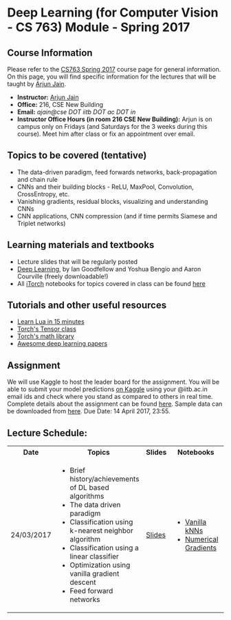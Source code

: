 
Deep Learning (for Computer Vision - CS 763) Module - Spring 2017
===================

Course Information
------------------
Please refer to the <a href="https://www.cse.iitb.ac.in/~ajitvr/CS763_Spring2017/">CS763 Spring 2017</a> course page for general information. On this page, you will find specific information for the lectures that will be taught by <a href="http://www.cse.iitb.ac.in/~ajain/">Arjun Jain</a>.
<ul>
<li><b>Instructor:</b> <a href="http://www.cse.iitb.ac.in/~ajain/">Arjun Jain</a>
<li><b>Office:</b> 216, CSE New Building
<li><b>Email:</b> <i>ajain@cse DOT iitb DOT ac DOT in</i>
<li><b>Instructor Office Hours (in room 216 CSE New Building):</b> Arjun is on campus only on Fridays (and Saturdays for the 3 weeks during this course). Meet him after class or fix an appointment over email.
</ul>

Topics to be covered (tentative)
--------------------------------
<ul>
<li> The data-driven paradigm, feed forwards networks, back-propagation and chain rule
<li> CNNs and their building blocks -  ReLU, MaxPool, Convolution, CrossEntropy, etc.
<li> Vanishing gradients, residual blocks, visualizing and understanding CNNs
<li> CNN applications, CNN compression (and if time permits Siamese and Triplet networks) 
</ul>	

Learning materials and textbooks
--------------------------------
<ul>
<li> Lecture slides that will be regularly posted
<li> <a href = "http://www.deeplearningbook.org/">Deep Learning</a>, by Ian Goodfellow and Yoshua Bengio and Aaron Courville (freely downloadable!)
<li> All <a href="https://github.com/facebook/iTorch">iTorch</a> notebooks for topics covered in class can be found <a href="https://github.com/cs763-dl/2017Spring/tree/master/Notebooks">here</a>
</ul>

Tutorials and other useful resources
------------------------------------
<ul>
	<li> <a href="http://tylerneylon.com/a/learn-lua/">Learn Lua in 15 minutes</a>
	<li> <a href="https://github.com/torch/torch7/blob/master/doc/tensor.md">Torch's Tensor class</a>
	<li> <a href="https://github.com/torch/torch7/blob/master/doc/maths.md">Torch's math library</a>
	<li> <a href="https://github.com/terryum/awesome-deep-learning-papers">Awesome deep learning papers</a>
</ul>
	
Assignment
----------
We will use Kaggle to host the leader board for the assignment. You will be able to submit your model predictions <a href="https://inclass.kaggle.com/c/cse763-cifar10">on Kaggle</a> using your @iitb.ac.in email ids and check where you stand as compared to others in real time. Complete details about the assignment can be found <a href="https://github.com/cs763-dl/2017Spring/blob/master/Assignment/CS763-assignment-4.pdf">here</a>. Sample data can be downloaded from <a href="https://github.com/cs763-dl/2017Spring/raw/master/Assignment/CS763DeepLearningHW.tar.gz">here</a>. Due Date: 14 April 2017, 23:55.


Lecture Schedule: 
-----------------
<table>
  <tbody>
    <tr>
      <th>Date</th>
      <th>Topics</th>
      <th>Slides</th>
      <th>Notebooks</th>
      <th>Extra</th>      
    </tr>
    <tr>
      <td>24/03/2017</td>
      <td>
	      <ul>
	      <li> Brief history/achievements of DL based algorithms</li>
	      <li> The data driven paradigm</li>
	      <li> Classification using k-nearest neighbor algorithm</li>
	      <li> Classification using a linear classifier</li>
	      <li> Optimization using vanilla gradient descent</li>
	      <li> Feed forward networks </li>
	      </ul>
      </td>
      <td><a href="https://github.com/cs763-dl/2017Spring/blob/master/Slides/Lec_1.pdf">Slides</a></td>
      <td>
	      <ul>
	      <li><a href="https://github.com/cs763-dl/2017Spring/blob/master/Notebooks/NN.ipynb">Vanilla kNNs</a></li>
	            <li><a href="https://github.com/cs763-dl/2017Spring/blob/master/Notebooks/manual_update.ipynb">Numerical Gradients</a></li>
	      </ul>
	  </td>
      <td>--</td>
    </tr>    
  </tbody>
</table>



